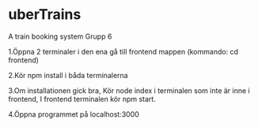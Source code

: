 # uberTrains

A train booking system
Grupp 6

1.Öppna 2 terminaler i den ena gå till frontend mappen (kommando: cd frontend)

2.Kör npm install i båda terminalerna

3.Om installationen gick bra, Kör node index i terminalen som inte är inne i frontend, I frontend terminalen kör npm start.

4.Öppna programmet på localhost:3000
